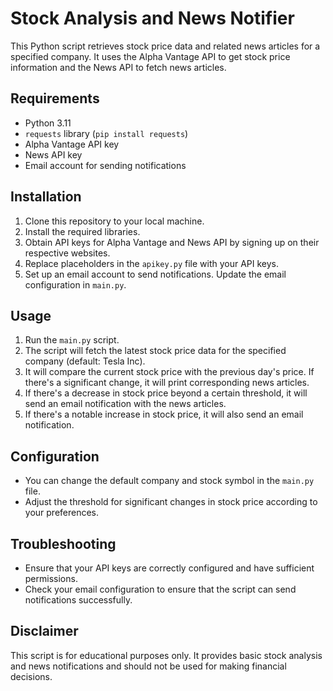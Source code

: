 # Stock Analysis and News Notifier

This Python script retrieves stock price data and related news articles for a specified company. It uses the Alpha Vantage API to get stock price information and the News API to fetch news articles.

## Requirements

- Python 3.11
- `requests` library (`pip install requests`)
- Alpha Vantage API key
- News API key
- Email account for sending notifications

## Installation

1. Clone this repository to your local machine.
2. Install the required libraries.
3. Obtain API keys for Alpha Vantage and News API by signing up on their respective websites.
4. Replace placeholders in the `apikey.py` file with your API keys.
5. Set up an email account to send notifications. Update the email configuration in `main.py`.

## Usage

1. Run the `main.py` script.
2. The script will fetch the latest stock price data for the specified company (default: Tesla Inc).
3. It will compare the current stock price with the previous day's price. If there's a significant change, it will print corresponding news articles.
4. If there's a decrease in stock price beyond a certain threshold, it will send an email notification with the news articles.
5. If there's a notable increase in stock price, it will also send an email notification.

## Configuration

- You can change the default company and stock symbol in the `main.py` file.
- Adjust the threshold for significant changes in stock price according to your preferences.

## Troubleshooting

- Ensure that your API keys are correctly configured and have sufficient permissions.
- Check your email configuration to ensure that the script can send notifications successfully.

## Disclaimer

This script is for educational purposes only. It provides basic stock analysis and news notifications and should not be used for making financial decisions.